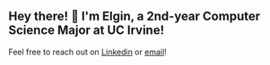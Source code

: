 ## Hey there! 👋 I'm Elgin, a 2nd-year Computer Science Major at UC Irvine!

Feel free to reach out on [Linkedin](https://www.linkedin.com/in/elgin-vuong/) or [email](elginv@uci.edu)!


<!--
**elgin-vuong/elgin-vuong** is a ✨ _special_ ✨ repository because its `README.md` (this file) appears on your GitHub profile.

Here are some ideas to get you started:

- 🔭 I’m currently working on ...
- 🌱 I’m currently learning ...
- 👯 I’m looking to collaborate on ...
- 🤔 I’m looking for help with ...
- 💬 Ask me about ...
- 📫 How to reach me: ...
- 😄 Pronouns: ...
- ⚡ Fun fact: ...
-->
